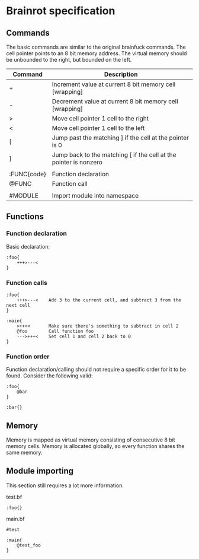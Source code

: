 # Brainrot specification

## Commands
The basic commands are similar to the original brainfuck commands.
The cell pointer points to an 8 bit memory address.
The virtual memory should be unbounded to the right, but bounded on the left.

|Command|Description
|-------|-----------
|+|Increment value at current 8 bit memory cell [wrapping]
|-|Decrement value at current 8 bit memory cell [wrapping]
|>|Move cell pointer 1 cell to the right
|<|Move cell pointer 1 cell to the left
|[|Jump past the matching ] if the cell at the pointer is 0
|]|Jump back to the matching [ if the cell at the pointer is nonzero
| |
|:FUNC{code}|Function declaration
|@FUNC|Function call
| |
|#MODULE|Import module into namespace

## Functions
### Function declaration
Basic declaration:
```bf
:foo{
	+++>---<
}
```

### Function calls
```bf
:foo{
	+++>---< 	Add 3 to the current cell, and subtract 3 from the next cell
}

:main{
	>+++<		Make sure there's something to subtract in cell 2
	@foo		Call function foo
	--->+++<	Set cell 1 and cell 2 back to 0
}
```

### Function order
Function declaration/calling should not require a specific order for it to be found. Consider the following valid:
```bf
:foo{
	@bar
}

:bar{}
```

## Memory
Memory is mapped as virtual memory consisting of consecutive 8 bit memory cells.
Memory is allocated globally, so every function shares the same memory.

## Module importing
This section still requires a lot more information.

test.bf
```bf
:foo{}
```

main.bf
```bf
#test

:main{
	@test_foo
}
```
